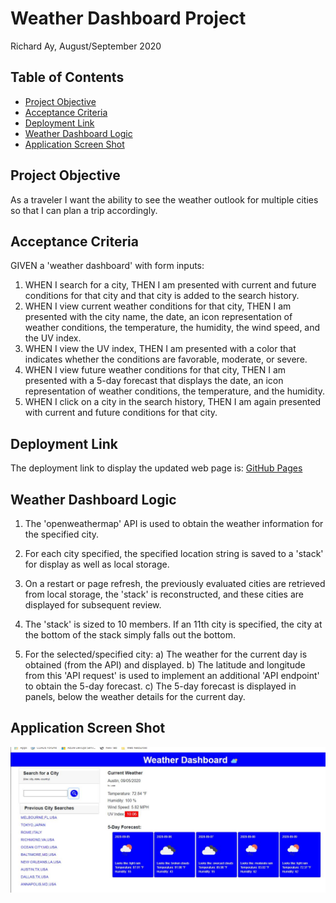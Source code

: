 # Weather Dashboard Project

Richard Ay, August/September 2020

## Table of Contents
* [Project Objective](#project-objective)
* [Acceptance Criteria](#acceptance-criteria)
* [Deployment Link](#deployment-link)
* [Weather Dashboard Logic](#weather-dashboard-logic)
* [Application Screen Shot](#application-screen-shot)



## Project Objective
As a traveler I want the ability to see the weather outlook for multiple cities
so that I can plan a trip accordingly.

## Acceptance Criteria
GIVEN a 'weather dashboard' with form inputs:

1) WHEN I search for a city, THEN I am presented with current and future conditions for that 
city and that city is added to the search history.
2) WHEN I view current weather conditions for that city, THEN I am presented with the city name, 
the date, an icon representation of weather conditions, the temperature, the humidity, the wind 
speed, and the UV index.
3) WHEN I view the UV index, THEN I am presented with a color that indicates whether the 
conditions are favorable, moderate, or severe.
4) WHEN I view future weather conditions for that city, THEN I am presented with a 5-day forecast 
that displays the date, an icon representation of weather conditions, the temperature, and the 
humidity.
6) WHEN I click on a city in the search history, THEN I am again presented with current and future 
conditions for that city.

## Deployment Link
The deployment link to display the updated web page is: 
[GitHub Pages](https://captainrich.github.io/Weather-Dashboard/) 

## Weather Dashboard Logic

1) The 'openweathermap' API is used to obtain the weather information for the specified city.
2) For each city specified, the specified location string is saved to a 'stack' for display as well as local storage.
3) On a restart or page refresh, the previously evaluated cities are retrieved from local storage, the 'stack' is reconstructed, and these cities are displayed for subsequent review.
4) The 'stack' is sized to 10 members.  If an 11th city is specified, the city at the bottom of the stack simply falls out the bottom.

5) For the selected/specified city:
a) The weather for the current day is obtained (from the API) and displayed.
b) The latitude and longitude from this 'API request' is used to implement an additional 'API endpoint' to obtain the 5-day forecast.
c) The 5-day forecast is displayed in panels, below the weather details for the current day.


## Application Screen Shot

![Workday Planner Image](https://github.com/CaptainRich/Weather-Dashboard/blob/master/weather-screenshot.jpg)


